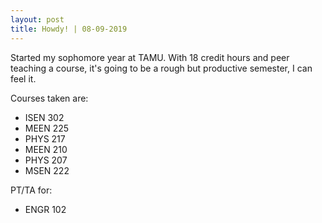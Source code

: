 ```yaml
---
layout: post
title: Howdy! | 08-09-2019
---
```


Started my sophomore year at TAMU. With 18 credit hours and peer teaching a course, it's going to be a rough but productive semester, I can feel it. 

Courses taken are:

* ISEN 302
* MEEN 225
* PHYS 217
* MEEN 210
* PHYS 207
* MSEN 222

PT/TA for:

* ENGR 102
